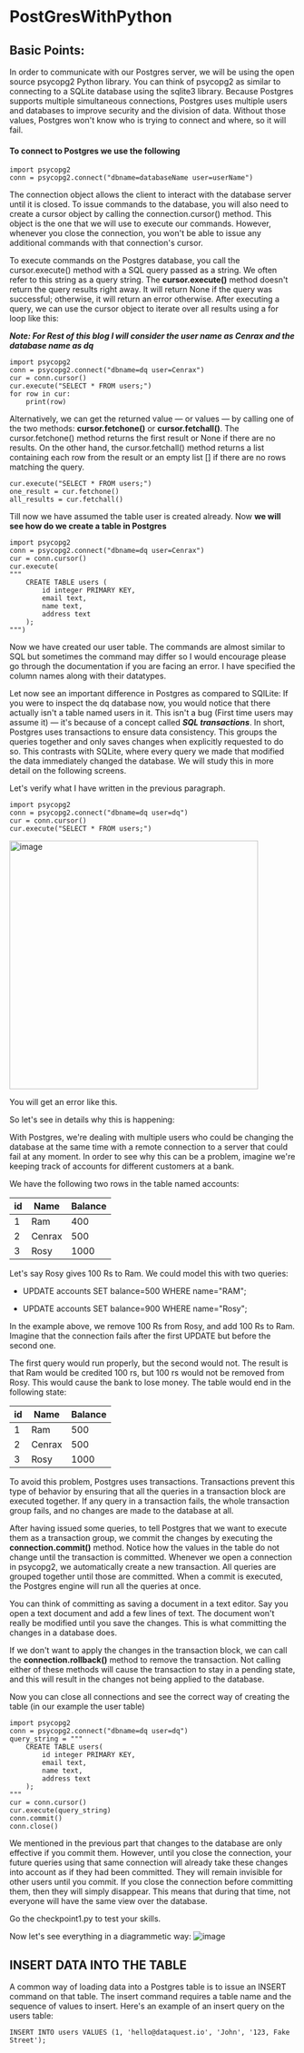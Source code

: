 # PostGresWithPython

## Basic Points:

In order to communicate with our Postgres server, we will be using the open source psycopg2 Python library. You can think of psycopg2 as similar to connecting to a SQLite database using the sqlite3 library. Because Postgres supports multiple simultaneous connections, Postgres uses multiple users and databases to improve security and the division of data. Without those values, Postgres won't know who is trying to connect and where, so it will fail.

#### To connect to Postgres we use the following
```
import psycopg2
conn = psycopg2.connect("dbname=databaseName user=userName")
```
The connection object allows the client to interact with the database server until it is closed. To issue commands to the database, you will also need to create a cursor object by calling the connection.cursor() method. This object is the one that we will use to execute our commands. However, whenever you close the connection, you won't be able to issue any additional commands with that connection's cursor.

To execute commands on the Postgres database, you call the cursor.execute() method with a SQL query passed as a string. We often refer to this string as a query string. The **cursor.execute()** method doesn't return the query results right away. It will return None if the query was successful; otherwise, it will return an error otherwise. After executing a query, we can use the cursor object to iterate over all results using a for loop like this:

***Note: For Rest of this blog I will consider the user name as Cenrax and the database name as dq***

```
import psycopg2
conn = psycopg2.connect("dbname=dq user=Cenrax")
cur = conn.cursor()
cur.execute("SELECT * FROM users;")
for row in cur:
    print(row)
```
Alternatively, we can get the returned value — or values — by calling one of the two methods: **cursor.fetchone()** or **cursor.fetchall()**. The cursor.fetchone() method returns the first result or None if there are no results. On the other hand, the cursor.fetchall() method returns a list containing each row from the result or an empty list [] if there are no rows matching the query.

```
cur.execute("SELECT * FROM users;")
one_result = cur.fetchone()
all_results = cur.fetchall()
```
Till now we have assumed the table user is created already. Now **we will see how do we create a table in Postgres**

```
import psycopg2
conn = psycopg2.connect("dbname=dq user=Cenrax")
cur = conn.cursor()
cur.execute(
"""
    CREATE TABLE users (
        id integer PRIMARY KEY, 
        email text, 
        name text, 
        address text
    );
""")

```
Now we have created our user table. The commands are almost similar to SQL but sometimes the command may differ so I would encourage please go through the documentation if you are facing an error. I have specified the column names along with their datatypes.

Let now see an important difference in Postgres as compared to SQlLite:
If you were to inspect the dq database now, you would notice that there actually isn't a table named users in it. This isn't a bug (First time users may assume it) — it's because of a concept called ***SQL transactions***. In short, Postgres uses transactions to ensure data consistency. This groups the queries together and only saves changes when explicitly requested to do so. This contrasts with SQLite, where every query we made that modified the data immediately changed the database. We will study this in more detail on the following screens.

Let's verify what I have written in the previous paragraph.

```
import psycopg2
conn = psycopg2.connect("dbname=dq user=dq")
cur = conn.cursor()
cur.execute("SELECT * FROM users;")
```
<img width="438" alt="image" src="https://user-images.githubusercontent.com/43017632/156875172-9d73f7b7-5c93-48f4-8684-f618e319f27a.png">

You will get an error like this.

So let's see in details why this is happening:

With Postgres, we're dealing with multiple users who could be changing the database at the same time with a remote connection to a server that could fail at any moment. In order to see why this can be a problem, imagine we're keeping track of accounts for different customers at a bank.

We have the following two rows in the table named accounts:

| id     | Name   | Balance |
| ------ | ------ | ------  |
| 1 | Ram | 400 |
| 2 | Cenrax | 500 |
| 3 | Rosy | 1000 |

Let's say Rosy gives 100 Rs to Ram. We could model this with two queries:

- UPDATE accounts SET balance=500 WHERE name="RAM";

- UPDATE accounts SET balance=900 WHERE name="Rosy";

In the example above, we remove 100 Rs from Rosy, and add 100 Rs to Ram. Imagine that the connection fails after the first UPDATE but before the second one.

The first query would run properly, but the second would not. The result is that Ram would be credited 100 rs, but 100 rs would not be removed from Rosy. This would cause the bank to lose money. The table would end in the following state:

| id     | Name   | Balance |
| ------ | ------ | ------  |
| 1 | Ram | 500 |
| 2 | Cenrax | 500 |
| 3 | Rosy | 1000 |

To avoid this problem, Postgres uses transactions. Transactions prevent this type of behavior by ensuring that all the queries in a transaction block are executed together. If any query in a transaction fails, the whole transaction group fails, and no changes are made to the database at all.

After having issued some queries, to tell Postgres that we want to execute them as a transaction group, we commit the changes by executing the **connection.commit()** method.
Notice how the values in the table do not change until the transaction is committed. Whenever we open a connection in psycopg2, we automatically create a new transaction. All queries are grouped together until those are committed. When a commit is executed, the Postgres engine will run all the queries at once.

You can think of committing as saving a document in a text editor. Say you open a text document and add a few lines of text. The document won't really be modified until you save the changes. This is what committing the changes in a database does.

If we don't want to apply the changes in the transaction block, we can call the **connection.rollback()** method to remove the transaction. Not calling either of these methods will cause the transaction to stay in a pending state, and this will result in the changes not being applied to the database.

Now you can close all connections and see the correct way of creating the table (in our example the user table)

```
import psycopg2
conn = psycopg2.connect("dbname=dq user=dq")
query_string = """
    CREATE TABLE users(
        id integer PRIMARY KEY, 
        email text,
        name text,
        address text
    );
"""
cur = conn.cursor()
cur.execute(query_string)
conn.commit()
conn.close()
```

We mentioned in the previous part that changes to the database are only effective if you commit them. However, until you close the connection, your future queries using that same connection will already take these changes into account as if they had been committed. They will remain invisible for other users until you commit. If you close the connection before committing them, then they will simply disappear. This means that during that time, not everyone will have the same view over the database.

Go the checkpoint1.py to test your skills.

Now let's see everything in a diagrammetic way:
![image](https://user-images.githubusercontent.com/43017632/157986910-4494f59f-0765-4f3b-8a4f-5f03609f4049.png)

## INSERT DATA INTO THE TABLE

A common way of loading data into a Postgres table is to issue an INSERT command on that table. The insert command requires a table name and the sequence of values to insert. Here's an example of an insert query on the users table:

```
INSERT INTO users VALUES (1, 'hello@dataquest.io', 'John', '123, Fake Street');
```


